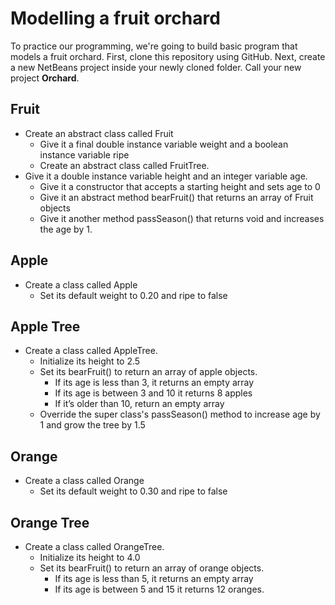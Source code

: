 # Modelling a fruit orchard

To practice our programming, we're going to build basic program that models a fruit orchard.  First, clone this repository using GitHub. Next, create a new NetBeans project inside your newly cloned folder. Call your new project **Orchard**.

## Fruit
- Create an abstract class called Fruit
  - Give it a final double instance variable weight and a boolean instance variable ripe
  - Create an abstract class called FruitTree.
- Give it a double instance variable height and an integer variable age.
  - Give it a constructor that accepts a starting height and sets age to 0
  - Give it an abstract method bearFruit() that returns an array of Fruit objects
  - Give it another method passSeason() that returns void and increases the age by 1.
  
## Apple
- Create a class called Apple
  - Set its default weight to 0.20 and ripe to false
  
## Apple Tree
- Create a class called AppleTree.
  - Initialize its height to 2.5
  - Set its bearFruit() to return an array of apple objects.
    - If its age is less than 3, it returns an empty array
    - If its age is between 3 and 10 it returns 8 apples
    - If it’s older than 10, return an empty array
  - Override the super class's passSeason() method to increase age by 1 and grow the tree by 1.5
  
## Orange
- Create a class called Orange
  - Set its default weight to 0.30 and ripe to false
  
## Orange Tree
- Create a class called OrangeTree.
  - Initialize its height to 4.0
  - Set its bearFruit() to return an array of orange objects.
    - If its age is less than 5, it returns an empty array
    - If its age is between 5 and 15 it returns 12 oranges.

